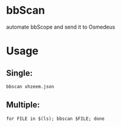# bbScan
automate bbScope and send it to Osmedeus

# Usage
## Single:
```
bbscan xhzeem.json
```

## Multiple:
```
for FILE in $(ls); bbscan $FILE; done
```
